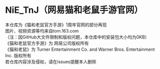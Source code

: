# NiE_TnJ（网易猫和老鼠手游官网）
本仓库为《猫和老鼠官方手游》1周年官网的部分再现<br>
图片、视频资源等均来自tom.163.com<br>
（注：因GitHub大文件限制和版权问题，本仓库中的安装包大小均为0KB）<br>
《猫和老鼠官方手游》为 网易公司版权所有<br>
《猫和老鼠》为 Turner Entertainment Co. and Warner Bros. Entertainment Inc. 版权所有<br>
若仓库内容涉及侵权，请在issues提醒本人删除
